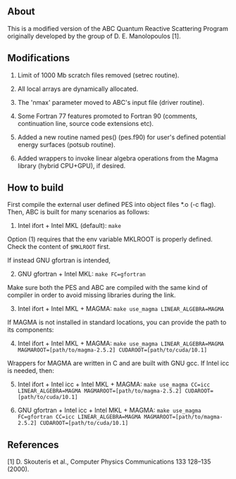About
-----

This is a modified version of the ABC Quantum Reactive Scattering Program
originally developed by the group of D. E. Manolopoulos [1].



Modifications
-------------

1) Limit of 1000 Mb scratch files removed (setrec routine).

2) All local arrays are dynamically allocated.

3) The 'nmax' parameter moved to ABC's input file (driver routine).

4) Some Fortran 77 features promoted to Fortran 90 (comments, continuation line,
source code extensions etc).

5) Added a new routine named pes() (pes.f90) for user's defined potential
energy surfaces (potsub routine).

6) Added wrappers to invoke linear algebra operations from the Magma library
(hybrid CPU+GPU), if desired.



How to build
-----

First compile the external user defined PES into object files *.o (-c flag).
Then, ABC is built for many scenarios as follows:

1. Intel ifort + Intel MKL (default):
`make`

Option (1) requires that the env variable MKLROOT is properly defined. Check the
content of `$MKLROOT` first.

If instead GNU gfortran is intended,

2. GNU gfortran + Intel MKL:
`make FC=gfortran`

Make sure both the PES and ABC are compiled with the same kind of compiler in
order to avoid missing libraries during the link.

3. Intel ifort + Intel MKL + MAGMA:
`make use_magma LINEAR_ALGEBRA=MAGMA`

If MAGMA is not installed in standard locations, you can provide the path to its
components:

4. Intel ifort + Intel MKL + MAGMA:
`make use_magma LINEAR_ALGEBRA=MAGMA MAGMAROOT=[path/to/magma-2.5.2] CUDAROOT=[path/to/cuda/10.1]`

Wrappers for MAGMA are written in C and are built with GNU gcc. If Intel icc is
needed, then:

5. Intel ifort + Intel icc + Intel MKL + MAGMA:
`make use_magma CC=icc LINEAR_ALGEBRA=MAGMA MAGMAROOT=[path/to/magma-2.5.2] CUDAROOT=[path/to/cuda/10.1]`

6. GNU gfortran + Intel icc + Intel MKL + MAGMA:
`make use_magma FC=gfortran CC=icc LINEAR_ALGEBRA=MAGMA MAGMAROOT=[path/to/magma-2.5.2] CUDAROOT=[path/to/cuda/10.1]`



References
----------

[1] D. Skouteris et al., Computer Physics Communications 133 128–135 (2000).
